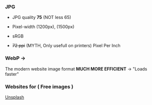 ### JPG

- JPG quality **75** (NOT less 65)
- Pixel-width (1200px), (1500px)
- sRGB


- ~~72 ppi~~ (MYTH, Only usefull on printers) Pixel Per Inch

### WebP ->

The modern website image format
**MUCH MORE EFFICIENT** -> "Loads faster"

### Websites for ( Free images )

[Unsplash](https://unsplash.com/)